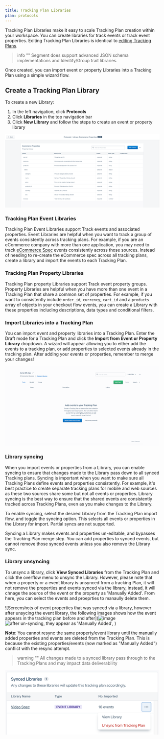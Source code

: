 ```yaml
---
title: Tracking Plan Libraries
plan: protocols
---
```


Tracking Plan Libraries make it easy to scale Tracking Plan creation within your workspace. You can create libraries for track events or track event properties. Editing Tracking Plan Libraries is identical to [editing Tracking Plans](/docs/protocols/tracking-plan/create/).

> info ""
> Segment does support advanced JSON schema implementations and Identify/Group trait libraries.

Once created, you can import event or property Libraries into a Tracking Plan using a simple wizard flow.

## Create a Tracking Plan Library

To create a new Library:
1. In the left navigation, click **Protocols**
2. Click **Libraries** in the top navigation bar
3. Click **New Library** and follow the steps to create an event or property library

![Screenshot of the Ecommerce Properties Library.](../images/property_library_example.png)

### Tracking Plan Event Libraries

Tracking Plan Event Libraries support Track events and associated properties. Event Libraries are helpful when you want to track a group of events consistently across tracking plans. For example, if you are an eCommerce company with more than one application, you may need to track [eCommerce Spec](/docs/connections/spec/ecommerce/v2/) events consistently across those sources. Instead of needing to re-create the eCommerce spec across all tracking plans, create a library and import the events to each Tracking Plan.

### Tracking Plan Property Libraries

Tracking Plan property Libraries support Track event property groups. Property Libraries are helpful when you have more than one event in a Tracking Plan that share a common set of properties. For example, if you want to consistently include `order_id`, `currency`, `cart_id` and a `products` array of objects in your checkout flow events, you can create a Library with these properties including descriptions, data types and conditional filters.

### Import Libraries into a Tracking Plan

You can import event and property libraries into a Tracking Plan. Enter the Draft mode for a Tracking Plan and click the **Import from Event or Property Library** dropdown. A wizard will appear allowing you to either add the events to a tracking plan, or add properties to selected events already in the tracking plan. After adding your events or properties, remember to merge your changes!

![Animation of a user importing events into their Tracking Plan using a Tracking Plan library.](../images/import_library_to_tracking_plan.gif)

### Library syncing


When you import events or properties from a Library, you can enable syncing to ensure that changes made to the Library pass down to all synced Tracking plans. Syncing is important when you want to make sure all Tracking Plans define events and properties consistently. For example, it's best practice to create separate tracking plans for mobile and web sources as these two sources share some but not all events or properties. Library syncing is the best way to ensure that the shared events are consistently tracked across Tracking Plans, even as you make changes to the Library.

To enable syncing, select the desired Library from the Tracking Plan import flow, and toggle the syncing option. This selects all events or properties in the Library for import. Partial syncs are not supported.

Syncing a Library makes events and properties un-editable, and bypasses the Tracking Plan merge step. You can add properties to synced events, but cannot remove those synced events unless you also remove the Library sync. 

### Library unsyncing

To unsync a library, click **View Synced Libraries** from the Tracking Plan and click the overflow menu to unsync the Library.
However, please note that when a property or a event library is unsynced from a tracking Plan, it will not remove the properties and events synced via the library, instead, it will chnage the source of the event or the property as 'Manually Added'. From here, you can select the events and proeprties to manaully delete them.

![Screenshots of event properties that was synced via a library, however after unsycing the event library, the following images shows how the event appears in the tracking plan before and after](![image](https://github.com/user-attachments/assets/09f2e4dd-a988-414a-9333-343cc915474c) 
![after un-syncing, they appear as 'Manually Added',](https://segment.zendesk.com/attachments/token/g5zAeCdyxxmj6xeDHUtMRu5fw/?name=image.png)
)

**Note**: You cannot resync the same property/event library until the manually added properties and events are deleted from the Tracking Plan. This is because the existing properties/events (now marked as "Manually Added") conflict with the resync attempt.

> warning ""
> All changes made to a synced library pass through to the Tracking Plans and may impact data deliverability

![Screenshot of the Synced Libraries page, with the overflow menu selected and the Unsync from Tracking setting visible.](../images/unsync_library.png)

